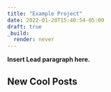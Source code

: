 ```yaml
---
title: "Example Project"
date: 2022-01-20T15:40:54-05:00
draft: true
_build:
  render: never
---
```


**Insert Lead paragraph here.**

## New Cool Posts

